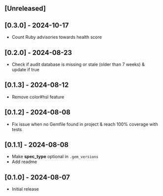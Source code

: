 ## [Unreleased]

## [0.3.0] - 2024-10-17

- Count Ruby advisories towards health score

## [0.2.0] - 2024-08-23

- Check if audit database is missing or stale (older than 7 weeks) & update if true

## [0.1.3] - 2024-08-12

- Remove color#hsl feature

## [0.1.2] - 2024-08-08

- Fix issue when no Gemfile found in project & reach 100% coverage with tests

## [0.1.1] - 2024-08-08

- Make **spec_type** optional in `.gem_versions`
- Add readme

## [0.1.0] - 2024-08-07

- Initial release
